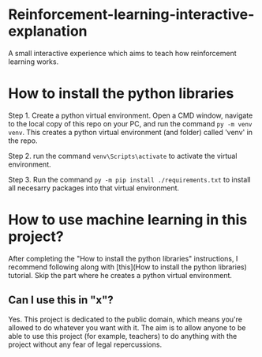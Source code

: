 # Reinforcement-learning-interactive-explanation
A small interactive experience which aims to teach how reinforcement learning works.

# How to install the python libraries

Step 1. Create a python virtual environment. Open a CMD window, navigate to the local copy of this repo on your PC, and run the command `py -m venv venv`. This creates a python virtual environment (and folder) called 'venv' in the repo.

Step 2. run the command `venv\Scripts\activate` to activate the virtual environment.

Step 3. Run the command `py -m pip install ./requirements.txt` to install  all necesarry packages into that virtual environment. 

# How to use machine learning in this project?

After completing the "How to install the python libraries" instructions, I recommend following along with [this](How to install the python libraries) tutorial. Skip the part where he creates a python virtual environment.



## Can I use this in "x"?
Yes. This project is dedicated to the public domain, which means you're allowed to do whatever you want with it. The aim is to allow anyone to be able to use this project (for example, teachers) to do anything with the project without any fear of legal repercussions.

